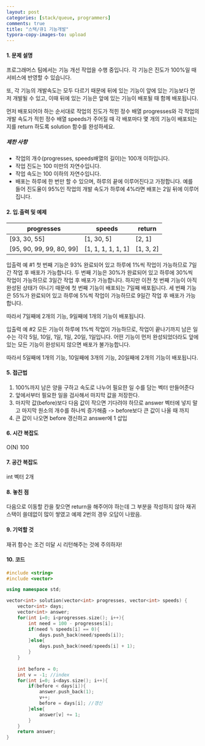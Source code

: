 ```yaml
---
layout: post
categories: [stack/queue, programmers]
comments: true
title: "스택/큐1 기능개발"
typora-copy-images-to: upload
---
```


#### 1. 문제 설명

프로그래머스 팀에서는 기능 개선 작업을 수행 중입니다. 각 기능은 진도가 100%일 때 서비스에 반영할 수 있습니다.

또, 각 기능의 개발속도는 모두 다르기 때문에 뒤에 있는 기능이 앞에 있는 기능보다 먼저 개발될 수 있고, 이때 뒤에 있는 기능은 앞에 있는 기능이 배포될 때 함께 배포됩니다.

먼저 배포되어야 하는 순서대로 작업의 진도가 적힌 정수 배열 progresses와 각 작업의 개발 속도가 적힌 정수 배열 speeds가 주어질 때 각 배포마다 몇 개의 기능이 배포되는지를 return 하도록 solution 함수를 완성하세요.

##### 제한 사항

- 작업의 개수(progresses, speeds배열의 길이)는 100개 이하입니다.
- 작업 진도는 100 미만의 자연수입니다.
- 작업 속도는 100 이하의 자연수입니다.
- 배포는 하루에 한 번만 할 수 있으며, 하루의 끝에 이루어진다고 가정합니다. 예를 들어 진도율이 95%인 작업의 개발 속도가 하루에 4%라면 배포는 2일 뒤에 이루어집니다.

#### 2. 입.출력 및 예제

| progresses               | speeds             | return    |
| ------------------------ | ------------------ | --------- |
| [93, 30, 55]             | [1, 30, 5]         | [2, 1]    |
| [95, 90, 99, 99, 80, 99] | [1, 1, 1, 1, 1, 1] | [1, 3, 2] |

입출력 예 #1
첫 번째 기능은 93% 완료되어 있고 하루에 1%씩 작업이 가능하므로 7일간 작업 후 배포가 가능합니다.
두 번째 기능은 30%가 완료되어 있고 하루에 30%씩 작업이 가능하므로 3일간 작업 후 배포가 가능합니다. 하지만 이전 첫 번째 기능이 아직 완성된 상태가 아니기 때문에 첫 번째 기능이 배포되는 7일째 배포됩니다.
세 번째 기능은 55%가 완료되어 있고 하루에 5%씩 작업이 가능하므로 9일간 작업 후 배포가 가능합니다. 

따라서 7일째에 2개의 기능, 9일째에 1개의 기능이 배포됩니다.

입출력 예 #2
모든 기능이 하루에 1%씩 작업이 가능하므로, 작업이 끝나기까지 남은 일수는 각각 5일, 10일, 1일, 1일, 20일, 1일입니다. 어떤 기능이 먼저 완성되었더라도 앞에 있는 모든 기능이 완성되지 않으면 배포가 불가능합니다.

따라서 5일째에 1개의 기능, 10일째에 3개의 기능, 20일째에 2개의 기능이 배포됩니다.

#### 5. 접근법

1. 100%까지 남은 양을 구하고 속도로 나누어 필요한 일 수를 담는 벡터 만들어준다
2. 앞에서부터 필요한 일을 검사해서 마지막 값을 저장한다.
3. 마지막 값(before)보다 다음 값이 작으면 기다려야 하므로 answer 벡터에 넣지 말고 마지막 원소의 개수를 하나씩 증가해줌 -> before보다 큰 값이 나올 때 까지
4. 큰 값이 나오면 before 갱신하고 answer에 1 삽입

#### 6. 시간 복잡도 

O(N) 100

#### 7. 공간 복잡도

int 벡터 2개

#### 8. 놓친 점

다음으로 이동할 칸을 찾으면 return을 해주어야 하는데 그 부분을 작성하지 않아 재귀 스택이 쓸데없이 많이 쌓였고 예제 2번의 경우 오답이 나왔음. 

#### 9. 기억할 것

재귀 함수는 조건 미달 시 리턴해주는 것에 주의하자!

#### 10. 코드

```c++
#include <string>
#include <vector>

using namespace std;

vector<int> solution(vector<int> progresses, vector<int> speeds) {
    vector<int> days;
    vector<int> answer;
    for(int i=0; i<progresses.size(); i++){
        int need = 100 - progresses[i];
        if(need % speeds[i] == 0){
            days.push_back(need/speeds[i]);
        }else{
            days.push_back(need/speeds[i] + 1);
        }
    }
    
    int before = 0;
    int v = -1; //index
    for(int i=0; i<days.size(); i++){
        if(before < days[i]){
            answer.push_back(1);
            v++; 
            before = days[i]; //갱신
        }else{
            answer[v] += 1;
        }
    }
    return answer;
}
```

